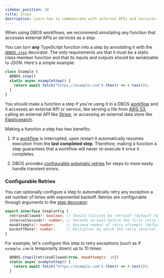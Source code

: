 ```yaml
---
sidebar_position: 20
title: Steps
description: Learn how to communicate with external APIs and services
---
```


When using DBOS workflows, we recommend annotating any function that accesses external APIs or services as a _step_.

You can turn **any** TypeScript function into a step by annotating it with the [`@DBOS.step`](../reference/transactapi/dbos-class.md#dbosstep) decorator.
The only requirements are that it must be a static class member function and that its inputs and outputs should be serializable to JSON.
Here's a simple example:

```javascript
class Example {
  @DBOS.step()
  static async exampleStep() {
    return await fetch("https://example.com").then(r => r.text());
  }
}
```

You should make a function a step if you're using it in a DBOS [workflow](./workflow-tutorial.md) and it accesses an external API or service, like serving a file from [AWS S3](https://aws.amazon.com/s3/), calling an external API like [Stripe](https://stripe.com/), or accessing an external data store like [Elasticsearch](https://www.elastic.co/elasticsearch/).

Making a function a step has two benefits:

1. If a [workflow](./workflow-tutorial.md) is interrupted, upon restart it automatically resumes execution from the **last completed step**.
Therefore, making a function a step guarantees that a workflow will never re-execute it once it completes.

2. DBOS provides [configurable automatic retries](#configurable-retries) for steps to more easily handle transient errors.

### Configurable Retries

You can optionally configure a step to automatically retry any exception a set number of times with exponential backoff.
Retries are configurable through arguments to the [step decorator](../reference/transactapi/dbos-class.md#dbosstep):

```typescript
export interface StepConfig {
  retriesAllowed?: boolean; // Should failures be retried? (default false)
  intervalSeconds?: number; // Seconds to wait before the first retry attempt (default 1).
  maxAttempts?: number;     // Maximum number of retry attempts (default 3). If errors occur more times than this, throw an exception.
  backoffRate?: number;     // Multiplier by which the retry interval increases after a retry attempt (default 2).
}
```

For example, let's configure this step to retry exceptions (such as if `example.com` is temporarily down) up to 10 times:

```javascript
  @DBOS.step({retriesAllowed=true, maxAttempts: 10})
  static async exampleStep() {
    return await fetch("https://example.com").then(r => r.text());
  }
```